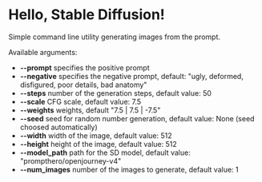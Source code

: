 # Hello, Stable Diffusion!

Simple command line utility generating images from the prompt.

Available arguments:

* **--prompt**      specifies the positive prompt
* **--negative**    specifies the negative prompt,
                    default: "ugly, deformed, disfigured, poor details, bad anatomy"
* **--steps**       number of the generation steps, default value: 50
* **--scale**       CFG scale, default value: 7.5
* **--weights**     weights, default "7.5 | 7.5 | -7.5"
* **--seed**        seed for random number generation, 
                    default value: None (seed choosed automatically)
* **--width**       width of the image, default value: 512
* **--height**      height of the image, default value: 512
* **--model_path**  path for the SD model, default value: "prompthero/openjourney-v4"
* **--num_images**  number of the images to generate, default value: 1
